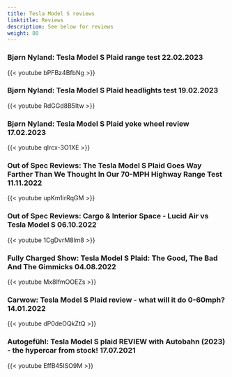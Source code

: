 ```yaml
---
title: Tesla Model S reviews
linktitle: Reviews
description: See below for reviews
weight: 80
---
```

### Bjørn Nyland: Tesla Model S Plaid range test 22.02.2023

{{< youtube bPFBz4BfbNg >}}
### Bjørn Nyland: Tesla Model S Plaid headlights test 19.02.2023

{{< youtube RdGGd8B5Itw >}}
### Bjørn Nyland: Tesla Model S Plaid yoke wheel review 17.02.2023

{{< youtube qIrcx-3O1XE >}}
### Out of Spec Reviews: The Tesla Model S Plaid Goes Way Farther Than We Thought In Our 70-MPH Highway Range Test 11.11.2022

{{< youtube upKm1irRqGM >}}
### Out of Spec Reviews: Cargo & Interior Space - Lucid Air vs Tesla Model S 06.10.2022

{{< youtube 1CgDvrM8lm8 >}}
### Fully Charged Show: Tesla Model S Plaid: The Good, The Bad And The Gimmicks 04.08.2022

{{< youtube Mx8IfmOOEZs >}}
### Carwow: Tesla Model S Plaid review - what will it do 0-60mph? 14.01.2022

{{< youtube dP0deOQkZtQ >}}
### Autogefühl: Tesla Model S plaid REVIEW with Autobahn (2023) - the hypercar from stock! 17.07.2021

{{< youtube EffB45ISO9M >}}
